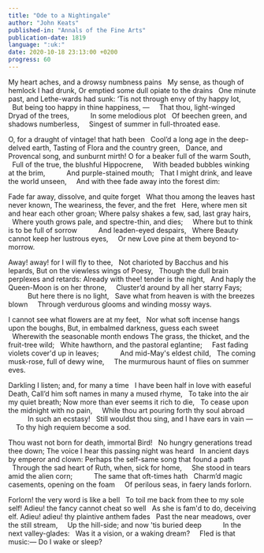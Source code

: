 ```yaml
---
title: "Ode to a Nightingale"
author: "John Keats"
published-in: "Annals of the Fine Arts"
publication-date: 1819
language: ":uk:"
date: 2020-10-18 23:13:00 +0200
progress: 60
---
```


My heart aches, and a drowsy numbness pains
&nbsp;&nbsp;My sense, as though of hemlock I had drunk,
Or emptied some dull opiate to the drains
&nbsp;&nbsp;One minute past, and Lethe-wards had sunk:
‘Tis not through envy of thy happy lot,
&nbsp;&nbsp;But being too happy in thine happiness, —
&nbsp;&nbsp;&nbsp;&nbsp;That thou, light-winged Dryad of the trees,
&nbsp;&nbsp;&nbsp;&nbsp;&nbsp;&nbsp;&nbsp;&nbsp;&nbsp;&nbsp;In some melodious plot
&nbsp;&nbsp;Of beechen green, and shadows numberless,
&nbsp;&nbsp;&nbsp;&nbsp;Singest of summer in full-throated ease.

O, for a draught of vintage! that hath been
&nbsp;&nbsp;Cool’d a long age in the deep-delved earth,
Tasting of Flora and the country green,
&nbsp;&nbsp;Dance, and Provencal song, and sunburnt mirth!
O for a beaker full of the warm South,
&nbsp;&nbsp;Full of the true, the blushful Hippocrene,
&nbsp;&nbsp;&nbsp;&nbsp;With beaded bubbles winking at the brim,
&nbsp;&nbsp;&nbsp;&nbsp;&nbsp;&nbsp;&nbsp;&nbsp;&nbsp;&nbsp;And purple-stained mouth;
&nbsp;&nbsp;That I might drink, and leave the world unseen,
&nbsp;&nbsp;&nbsp;&nbsp;And with thee fade away into the forest dim:

Fade far away, dissolve, and quite forget
&nbsp;&nbsp;What thou among the leaves hast never known,
The weariness, the fever, and the fret
&nbsp;&nbsp;Here, where men sit and hear each other groan;
Where palsy shakes a few, sad, last gray hairs,
&nbsp;&nbsp;Where youth grows pale, and spectre-thin, and dies;
&nbsp;&nbsp;&nbsp;&nbsp;Where but to think is to be full of sorrow
&nbsp;&nbsp;&nbsp;&nbsp;&nbsp;&nbsp;&nbsp;&nbsp;&nbsp;&nbsp;And leaden-eyed despairs,
&nbsp;&nbsp;Where Beauty cannot keep her lustrous eyes,
&nbsp;&nbsp;&nbsp;&nbsp;Or new Love pine at them beyond to-morrow.

Away! away! for I will fly to thee,
&nbsp;&nbsp;Not charioted by Bacchus and his lepards,
But on the viewless wings of Poesy,
&nbsp;&nbsp;Though the dull brain perplexes and retards:
Already with thee! tender is the night,
&nbsp;&nbsp;And haply the Queen-Moon is on her throne,
&nbsp;&nbsp;&nbsp;&nbsp;Cluster’d around by all her starry Fays;
&nbsp;&nbsp;&nbsp;&nbsp;&nbsp;&nbsp;&nbsp;&nbsp;&nbsp;&nbsp;But here there is no light,
&nbsp;&nbsp;Save what from heaven is with the breezes blown
&nbsp;&nbsp;&nbsp;&nbsp;Through verdurous glooms and winding mossy ways.

I cannot see what flowers are at my feet,
&nbsp;&nbsp;Nor what soft incense hangs upon the boughs,
But, in embalmed darkness, guess each sweet
&nbsp;&nbsp;Wherewith the seasonable month endows
The grass, the thicket, and the fruit-tree wild;
&nbsp;&nbsp;White hawthorn, and the pastoral eglantine;
&nbsp;&nbsp;&nbsp;&nbsp;Fast fading violets cover'd up in leaves;
&nbsp;&nbsp;&nbsp;&nbsp;&nbsp;&nbsp;&nbsp;&nbsp;&nbsp;&nbsp;And mid-May's eldest child,
&nbsp;&nbsp;The coming musk-rose, full of dewy wine,
&nbsp;&nbsp;&nbsp;&nbsp;The murmurous haunt of flies on summer eves.

Darkling I listen; and, for many a time
&nbsp;&nbsp;I have been half in love with easeful Death,
Call’d him soft names in many a mused rhyme,
&nbsp;&nbsp;To take into the air my quiet breath;
Now more than ever seems it rich to die,
&nbsp;&nbsp;To cease upon the midnight with no pain,
&nbsp;&nbsp;&nbsp;&nbsp;While thou art pouring forth thy soul abroad
&nbsp;&nbsp;&nbsp;&nbsp;&nbsp;&nbsp;&nbsp;&nbsp;&nbsp;&nbsp;In such an ecstasy!
&nbsp;&nbsp;Still wouldst thou sing, and I have ears in vain —
&nbsp;&nbsp;&nbsp;&nbsp;To thy high requiem become a sod.

Thou wast not born for death, immortal Bird!
&nbsp;&nbsp;No hungry generations tread thee down;
The voice I hear this passing night was heard
&nbsp;&nbsp;In ancient days by emperor and clown:
Perhaps the self-same song that found a path
&nbsp;&nbsp;Through the sad heart of Ruth, when, sick for home,
&nbsp;&nbsp;&nbsp;&nbsp;She stood in tears amid the alien corn;
&nbsp;&nbsp;&nbsp;&nbsp;&nbsp;&nbsp;&nbsp;&nbsp;&nbsp;&nbsp;The same that oft-times hath
&nbsp;&nbsp;Charm’d magic casements, opening on the foam
&nbsp;&nbsp;&nbsp;&nbsp;Of perilous seas, in faery lands forlorn.

Forlorn! the very word is like a bell
&nbsp;&nbsp;To toil me back from thee to my sole self!
Adieu! the fancy cannot cheat so well
&nbsp;&nbsp;As she is fam'd to do, deceiving elf.
Adieu! adieu! thy plaintive anthem fades
&nbsp;&nbsp;Past the near meadows, over the still stream,
&nbsp;&nbsp;&nbsp;&nbsp;Up the hill-side; and now 'tis buried deep
&nbsp;&nbsp;&nbsp;&nbsp;&nbsp;&nbsp;&nbsp;&nbsp;&nbsp;&nbsp;In the next valley-glades:
&nbsp;&nbsp;Was it a vision, or a waking dream?
&nbsp;&nbsp;&nbsp;&nbsp;Fled is that music:— Do I wake or sleep?
